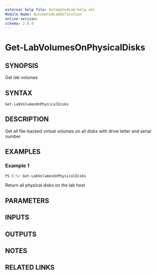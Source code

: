 ```yaml
---
external help file: AutomatedLab-help.xml
Module Name: AutomatedLabDefinition
online version:
schema: 2.0.0
---
```


# Get-LabVolumesOnPhysicalDisks

## SYNOPSIS
Get lab volumes

## SYNTAX

```
Get-LabVolumesOnPhysicalDisks
```

## DESCRIPTION
Get all file-backed virtual volumes on all disks with drive letter and serial number

## EXAMPLES

### Example 1
```powershell
PS C:\> Get-LabVolumesOnPhysicalDisks
```

Return all physical disks on the lab host

## PARAMETERS

## INPUTS

## OUTPUTS

## NOTES

## RELATED LINKS
